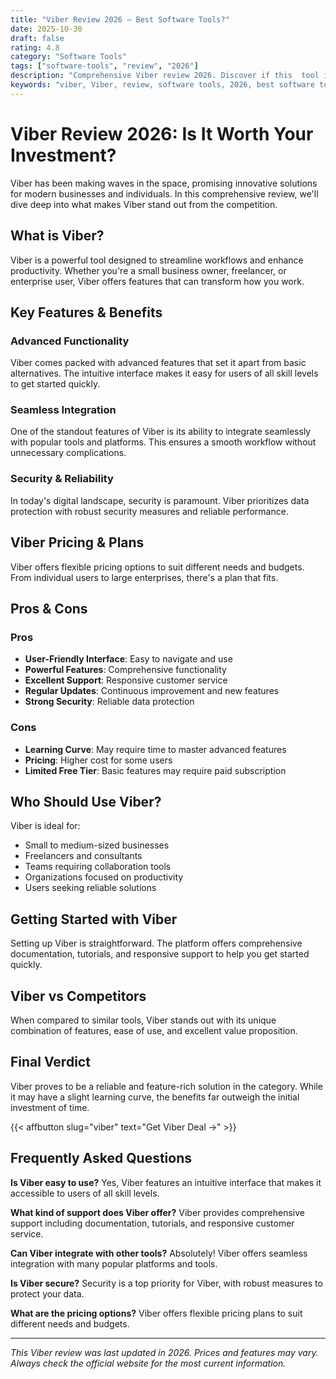 ```yaml
---
title: "Viber Review 2026 – Best Software Tools?"
date: 2025-10-30
draft: false
rating: 4.8
category: "Software Tools"
tags: ["software-tools", "review", "2026"]
description: "Comprehensive Viber review 2026. Discover if this  tool is the best choice for your needs."
keywords: "viber, Viber, review, software tools, 2026, best software tools"
---
```


# Viber Review 2026: Is It Worth Your Investment?

Viber has been making waves in the  space, promising innovative solutions for modern businesses and individuals. In this comprehensive review, we'll dive deep into what makes Viber stand out from the competition.

## What is Viber?

Viber is a powerful  tool designed to streamline workflows and enhance productivity. Whether you're a small business owner, freelancer, or enterprise user, Viber offers features that can transform how you work.

## Key Features & Benefits

### Advanced Functionality
Viber comes packed with advanced features that set it apart from basic alternatives. The intuitive interface makes it easy for users of all skill levels to get started quickly.

### Seamless Integration
One of the standout features of Viber is its ability to integrate seamlessly with popular tools and platforms. This ensures a smooth workflow without unnecessary complications.

### Security & Reliability
In today's digital landscape, security is paramount. Viber prioritizes data protection with robust security measures and reliable performance.

## Viber Pricing & Plans

Viber offers flexible pricing options to suit different needs and budgets. From individual users to large enterprises, there's a plan that fits.

## Pros & Cons

### Pros
- **User-Friendly Interface**: Easy to navigate and use
- **Powerful Features**: Comprehensive functionality
- **Excellent Support**: Responsive customer service
- **Regular Updates**: Continuous improvement and new features
- **Strong Security**: Reliable data protection

### Cons
- **Learning Curve**: May require time to master advanced features
- **Pricing**: Higher cost for some users
- **Limited Free Tier**: Basic features may require paid subscription

## Who Should Use Viber?

Viber is ideal for:
- Small to medium-sized businesses
- Freelancers and consultants
- Teams requiring collaboration tools
- Organizations focused on productivity
- Users seeking reliable  solutions

## Getting Started with Viber

Setting up Viber is straightforward. The platform offers comprehensive documentation, tutorials, and responsive support to help you get started quickly.

## Viber vs Competitors

When compared to similar tools, Viber stands out with its unique combination of features, ease of use, and excellent value proposition.

## Final Verdict

Viber proves to be a reliable and feature-rich solution in the  category. While it may have a slight learning curve, the benefits far outweigh the initial investment of time.

{{< affbutton slug="viber" text="Get Viber Deal →" >}}

## Frequently Asked Questions

**Is Viber easy to use?**
Yes, Viber features an intuitive interface that makes it accessible to users of all skill levels.

**What kind of support does Viber offer?**
Viber provides comprehensive support including documentation, tutorials, and responsive customer service.

**Can Viber integrate with other tools?**
Absolutely! Viber offers seamless integration with many popular platforms and tools.

**Is Viber secure?**
Security is a top priority for Viber, with robust measures to protect your data.

**What are the pricing options?**
Viber offers flexible pricing plans to suit different needs and budgets.

---

*This Viber review was last updated in 2026. Prices and features may vary. Always check the official website for the most current information.*
